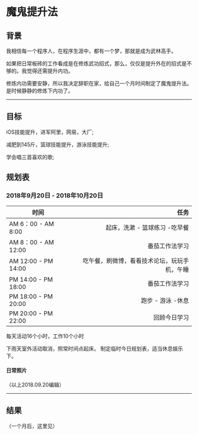 
# 魔鬼提升法

## 背景

我相信每一个程序人，在程序生涯中，都有一个梦，那就是成为武林高手。

如果把日常板砖的工作看成是在修炼武功招式，那么，仅仅是提升外在的招式是不够的。我觉得还需提升内功。

修炼内功需要安静，所以我决定辞职在家，给自己一个月时间制定了魔鬼提升法。是时候静静的修炼下内功了。


---

## 目标

iOS技能提升，进军阿里，网易，大厂;

减肥到145斤，篮球技能提升，游泳技能提升;

学会唱三首喜欢的歌;

## 规划表

### 2018年9月20日 - 2018年10月20日

| 时间        | 任务   |
| --------   | -----:  |
| AM 6：00  - AM 8:00     | 起床，洗漱 - 篮球练习 -吃早餐 |
| AM 8：00  - AM 12:00        |   番茄工作法学习   |
| AM 12:00  - PM 14:00        |    吃午餐，刷微博，看看技术论坛，玩玩手机，午睡    |
| PM 14:00  - PM 18:00        |    番茄工作法学习    |
| PM 18:00  - PM 20:00        |    跑步 - 游泳 -休息    |
| PM 20:00  - PM 22:00        |    回顾今日学习    |


每天活动16个小时，工作10个小时

下雨天室外活动取消，照常时间点起床。 制定临时今日规划表，适当休息娱乐下。

#### 日常照片

（以上2018.09.20编辑）

---


## 结果

（一个月后，这里见）
